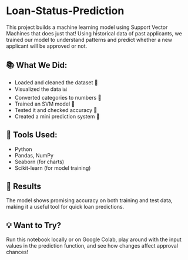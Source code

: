 # Loan-Status-Prediction
This project builds a machine learning model using Support Vector Machines that does just that! Using historical data of past applicants, we trained our model to understand patterns and predict whether a new applicant will be approved or not.



## 📚 What We Did:
- Loaded and cleaned the dataset 🧹
- Visualized the data 📊
- Converted categories to numbers 🔢
- Trained an SVM model 🤖
- Tested it and checked accuracy 🎯
- Created a mini prediction system 🧠

## 🔧 Tools Used:
- Python
- Pandas, NumPy
- Seaborn (for charts)
- Scikit-learn (for model training)

## 🏁 Results
The model shows promising accuracy on both training and test data, making it a useful tool for quick loan predictions.

## 💡 Want to Try?
Run this notebook locally or on Google Colab, play around with the input values in the prediction function, and see how changes affect approval chances!


